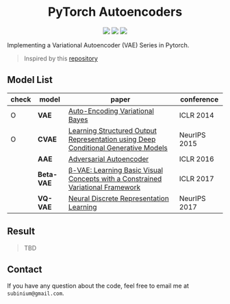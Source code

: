 <h1 align="center">
  <b>PyTorch Autoencoders</b><br>
</h1>

<p align="center">
  <a href="https://www.python.org/">
    <img src="https://img.shields.io/badge/Python-3.8-4B8BBE.svg" /></a>
  <a href= "https://pytorch.org/">
    <img src="https://img.shields.io/badge/PyTorch-1.7-EE4C2C.svg" /></a>
  <a href= "https://github.com/subinium/Pytorch-AutoEncoders/blob/main/LICENSE">
    <img src="https://img.shields.io/badge/license-MIT-yellow.svg" /></a>
</p>

Implementing a Variational Autoencoder (VAE) Series in Pytorch.

> Inspired by this [repository](https://github.com/AntixK/PyTorch-VAE)

## Model List

|check|model|paper|conference|
|-|-|-|-|
|O|**VAE**|[Auto-Encoding Variational Bayes](https://arxiv.org/abs/1312.6114)|ICLR 2014|
|O|**CVAE**|[Learning Structured Output Representation using Deep Conditional Generative Models](https://scholar.google.com/scholar_url?url=http://papers.nips.cc/paper/5775-learning-structured-outputrepresentation-using-deep-conditional-generative-models.pdf&hl=ko&sa=T&oi=gsb-gga&ct=res&cd=0&d=12314198516266869942&ei=dUBhYbqGLKXGywS7_I6ABQ&scisig=AAGBfm09qbvL0Wl0zrhnRZMZS7H26bQv4Q)|NeurIPS 2015|
||**AAE**|[Adversarial Autoencoder](https://arxiv.org/abs/1511.05644)|ICLR 2016|
||**Beta-VAE**|[β-VAE: Learning Basic Visual Concepts with a Constrained Variational Framework](https://openreview.net/forum?id=Sy2fzU9gl)|ICLR 2017|
||**VQ-VAE**|[Neural Discrete Representation Learning](https://arxiv.org/abs/1711.00937)|NeurIPS 2017|

## Result

> TBD

## Contact

If you have any question about the code, feel free to email me at `subinium@gmail.com`.
